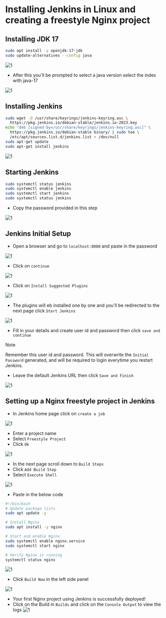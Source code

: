 # Installing Jenkins in Linux and creating a freestyle Nginx project


## Installing JDK 17
```bash
sudo apt install -y openjdk-17-jdk
sudo update-alternatives --config java
```

![1](https://github.com/user-attachments/assets/75ed3b14-c3ee-41e1-b83f-681c6bafd641)

 - After this you'll be prompted to select a java version select the index with java-17

![1](https://github.com/user-attachments/assets/5ca00311-ea4c-44eb-b27c-a4e793ac5752)

## Installing Jenkins
```bash
sudo wget -O /usr/share/keyrings/jenkins-keyring.asc \
  https://pkg.jenkins.io/debian-stable/jenkins.io-2023.key
echo "deb [signed-by=/usr/share/keyrings/jenkins-keyring.asc]" \
  https://pkg.jenkins.io/debian-stable binary/ | sudo tee \
  /etc/apt/sources.list.d/jenkins.list > /dev/null
sudo apt-get update
sudo apt-get install jenkins
```

![1](https://github.com/user-attachments/assets/467fc754-01ee-490e-a71e-e14b916494de)

## Starting Jenkins
```bash
sudo systemctl status jenkins
sudo systemctl enable jenkins
sudo systemctl start jenkins
sudo systemctl status jenkins
```
 - Copy the password provided in this step

![1](https://github.com/user-attachments/assets/8f7d48c8-66ac-4d48-b0ef-e420dcbc3b13)

## Jenkins Initial Setup
 - Open a browser and go to `localhost:8080` and paste in the password

![1](https://github.com/user-attachments/assets/23cefbc4-25ca-4ddc-a59c-3c958275764c)

 - Click on `continue`

![1](https://github.com/user-attachments/assets/ea2b865f-689d-4d00-801c-8e4847a20adb)

 - Click on `Install Suggested Plugins`

![1](https://github.com/user-attachments/assets/4fe685f6-5245-4075-ad4c-a87e981c25ca)

 - The plugins will eb installed one by one and you'll be redirected to the next page click `Start Jenkins`

![1](https://github.com/user-attachments/assets/ebd355c3-034e-4fe8-af74-d780d15bf8d7)

 - Fill in your details and create user id and password then click `save and continue`
> [!NOTE]  
> Remember this user id and password. This will overwrite the `Initial Password` generated, and will be required to login everytime you restart Jenkins.

 - Leave the default Jenkins URL then click `Save and Finish`

![1](https://github.com/user-attachments/assets/7dc3ae3c-85f4-4820-80a4-9b455affc3ae)


## Setting up a Nginx freestyle project in Jenkins
 - In Jenkins home page click on `create a job`

![1](https://github.com/user-attachments/assets/90d7c7fb-50ed-4bd3-93f4-5afb45a29734)

 - Enter a project name
 - Select `Freestyle Project`
 - Click `Ok`

![1](https://github.com/user-attachments/assets/03d4672d-21e5-467f-9742-035c662784b8)

 - In the next page scroll down to `Build Steps`
 - Click `Add Build Step`
 - Select `Execute Shell`

![1](https://github.com/user-attachments/assets/60f7d6b0-85e9-44eb-a78b-9a94e8d46a94)

 - Paste in the below code
```bash
#!/bin/bash
# Update package lists
sudo apt update -y

# Install Nginx
sudo apt install -y nginx

# Start and enable Nginx
sudo systemctl enable nginx.service
sudo systemctl start nginx

# Verify Nginx is running
systemctl status nginx
```

![1](https://github.com/user-attachments/assets/27fd056c-ea7e-4069-9f23-fd7887260f96)

 - Click `Build Now` in the left side panel
   
![1](https://github.com/user-attachments/assets/290bb3be-cf50-40e8-b42e-a1cc9e2f2341)

 - Your first Nginx project using Jenkins is successfully deployed!
 - Click on the Build in `Builds` and click on the `Console Output` to view the logs
![1](https://github.com/user-attachments/assets/7a1271e1-da3a-4a32-95f0-de143585f826)
